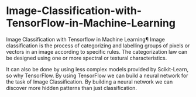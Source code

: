 # Image-Classification-with-TensorFlow-in-Machine-Learning

Image Classification with Tensorflow in Machine Learning¶
Image classification is the process of categorizing and labelling groups of pixels or vectors in an image according to specific rules. The categorization law can be designed using one or more spectral or textural characteristics.

It can also be done by using less complex models provided by Scikit-Learn, so why TensorFlow. By using TensorFlow we can build a neural network for the task of Image Classification. By building a neural network we can discover more hidden patterns than just classification.
